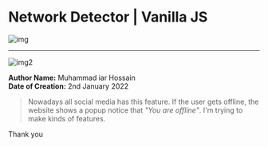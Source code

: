 # Network Detector | Vanilla JS
![img](https://github.com/Md-Iar-Hossain/network_detector/assets/72465649/a298b73f-127a-49d3-9749-ab94bb1620fb)  

---
![img2](https://github.com/Md-Iar-Hossain/network_detector/assets/72465649/a3243060-d5b7-4d0d-8563-1feedb74aaed)


**Author Name:** Muhammad iar Hossain   
**Date of Creation:** 2nd January 2022  
> Nowadays all social media has this feature. If the user gets offline, the website shows a popup notice that *"You are offline"*. I'm trying to make kinds of features.    

Thank you
